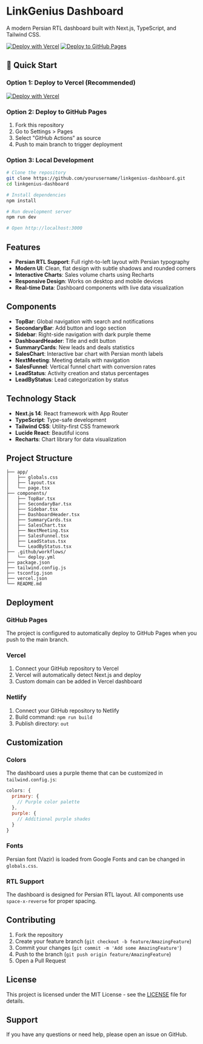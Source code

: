 # LinkGenius Dashboard

A modern Persian RTL dashboard built with Next.js, TypeScript, and Tailwind CSS.

[![Deploy with Vercel](https://vercel.com/button)](https://vercel.com/new/clone?repository-url=https://github.com/yourusername/linkgenius-dashboard)
[![Deploy to GitHub Pages](https://github.com/yourusername/linkgenius-dashboard/workflows/Deploy%20to%20GitHub%20Pages/badge.svg)](https://yourusername.github.io/linkgenius-dashboard)

## 🚀 Quick Start

### Option 1: Deploy to Vercel (Recommended)
[![Deploy with Vercel](https://vercel.com/button)](https://vercel.com/new/clone?repository-url=https://github.com/yourusername/linkgenius-dashboard)

### Option 2: Deploy to GitHub Pages
1. Fork this repository
2. Go to Settings > Pages
3. Select "GitHub Actions" as source
4. Push to main branch to trigger deployment

### Option 3: Local Development

```bash
# Clone the repository
git clone https://github.com/yourusername/linkgenius-dashboard.git
cd linkgenius-dashboard

# Install dependencies
npm install

# Run development server
npm run dev

# Open http://localhost:3000
```

## Features

- **Persian RTL Support**: Full right-to-left layout with Persian typography
- **Modern UI**: Clean, flat design with subtle shadows and rounded corners
- **Interactive Charts**: Sales volume charts using Recharts
- **Responsive Design**: Works on desktop and mobile devices
- **Real-time Data**: Dashboard components with live data visualization

## Components

- **TopBar**: Global navigation with search and notifications
- **SecondaryBar**: Add button and logo section
- **Sidebar**: Right-side navigation with dark purple theme
- **DashboardHeader**: Title and edit button
- **SummaryCards**: New leads and deals statistics
- **SalesChart**: Interactive bar chart with Persian month labels
- **NextMeeting**: Meeting details with navigation
- **SalesFunnel**: Vertical funnel chart with conversion rates
- **LeadStatus**: Activity creation and status percentages
- **LeadByStatus**: Lead categorization by status

## Technology Stack

- **Next.js 14**: React framework with App Router
- **TypeScript**: Type-safe development
- **Tailwind CSS**: Utility-first CSS framework
- **Lucide React**: Beautiful icons
- **Recharts**: Chart library for data visualization

## Project Structure

```
├── app/
│   ├── globals.css
│   ├── layout.tsx
│   └── page.tsx
├── components/
│   ├── TopBar.tsx
│   ├── SecondaryBar.tsx
│   ├── Sidebar.tsx
│   ├── DashboardHeader.tsx
│   ├── SummaryCards.tsx
│   ├── SalesChart.tsx
│   ├── NextMeeting.tsx
│   ├── SalesFunnel.tsx
│   ├── LeadStatus.tsx
│   └── LeadByStatus.tsx
├── .github/workflows/
│   └── deploy.yml
├── package.json
├── tailwind.config.js
├── tsconfig.json
├── vercel.json
└── README.md
```

## Deployment

### GitHub Pages
The project is configured to automatically deploy to GitHub Pages when you push to the main branch.

### Vercel
1. Connect your GitHub repository to Vercel
2. Vercel will automatically detect Next.js and deploy
3. Custom domain can be added in Vercel dashboard

### Netlify
1. Connect your GitHub repository to Netlify
2. Build command: `npm run build`
3. Publish directory: `out`

## Customization

### Colors
The dashboard uses a purple theme that can be customized in `tailwind.config.js`:

```javascript
colors: {
  primary: {
    // Purple color palette
  },
  purple: {
    // Additional purple shades
  }
}
```

### Fonts
Persian font (Vazir) is loaded from Google Fonts and can be changed in `globals.css`.

### RTL Support
The dashboard is designed for Persian RTL layout. All components use `space-x-reverse` for proper spacing.

## Contributing

1. Fork the repository
2. Create your feature branch (`git checkout -b feature/AmazingFeature`)
3. Commit your changes (`git commit -m 'Add some AmazingFeature'`)
4. Push to the branch (`git push origin feature/AmazingFeature`)
5. Open a Pull Request

## License

This project is licensed under the MIT License - see the [LICENSE](LICENSE) file for details.

## Support

If you have any questions or need help, please open an issue on GitHub.
